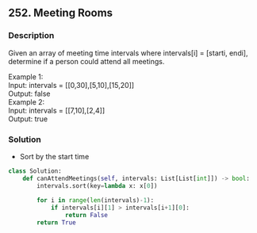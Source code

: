 ## 252. Meeting Rooms
### Description

Given an array of meeting time intervals where intervals[i] = [starti, endi], determine if a person could attend all meetings.

Example 1:  
Input: intervals = [[0,30],[5,10],[15,20]]  
Output: false  
Example 2:  
Input: intervals = [[7,10],[2,4]]  
Output: true  

### Solution
* Sort by the start time

```python
class Solution:
    def canAttendMeetings(self, intervals: List[List[int]]) -> bool:
        intervals.sort(key=lambda x: x[0])
        
        for i in range(len(intervals)-1):
            if intervals[i][1] > intervals[i+1][0]:
                return False
        return True
```
